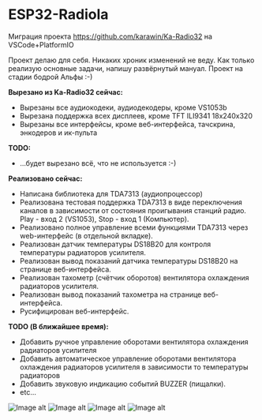 # ESP32-Radiola
Миграция проекта https://github.com/karawin/Ka-Radio32 на VSCode+PlatformIO

Проект делаю для себя. Никаких хроник изменений не веду. Как только реализую основные задачи, напишу развёрнутый мануал.
Проект на стадии бодрой Альфы :-)

**Вырезано из Ka-Radio32 сейчас:**
  - Вырезаны все аудиокодеки, аудиодекодеры, кроме VS1053b
  - Вырезана поддержка всех дисплеев, кроме TFT ILI9341 18x240x320
  - Вырезаны все интерфейсы, кроме веб-интерфейса, тачскрина, энкодеров и ик-пульта

**TODO:**
  - ...будет вырезано всё, что не используется :-)

**Реализовано сейчас:**
  + Написана библиотека для TDA7313 (аудиопроцессор)
  + Реализована тестовая поддержка TDA7313 в виде переключения каналов в зависимости от состояния проигывания станций радио. Play - вход 2 (VS1053), Stop - вход 1 (Компьютер).
  + Реализовано полное управление всеми функциями TDA7313 через web-интерфейс (в отдельной вкладке).
  + Реализован датчик температуры DS18B20 для контроля температуры радиаторов усилителя.
  + Реализован вывод показаний датчика температуры DS18B20 на странице веб-интерфейса.
  + Реализован тахометр (счётчик оборотов) вентилятора охлаждения радиаторов усилителя.
  + Реализован вывод показаний тахометра на странице веб-интерфейса.
  + Русифицирован веб-интерфейс.

**TODO (В ближайшее время):**
  + Добавить ручное управление оборотами вентилятора охлаждения радиаторов усилителя
  + Добавить автоматическое управление оборотами вентилятора охлаждения радиаторов усилителя в зависимости то температуры радиаторов
  + Добавить звуковую индикацию событий BUZZER (пищалки).
  + etc...

![Image alt](https://github.com/SinglWolf/ESP32-Radiola/raw/master/pictures/ESP32-Radiola.png)
![Image alt](https://github.com/SinglWolf/ESP32-Radiola/raw/master/pictures/amplifier.jpg)
![Image alt](https://github.com/SinglWolf/ESP32-Radiola/raw/master/pictures/ESP32WROVER.jpg)
![Image alt](https://github.com/SinglWolf/ESP32-Radiola/raw/master/pictures/display.jpg)
